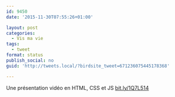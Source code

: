 ```yaml
---
id: 9450
date: '2015-11-30T07:55:26+01:00'

layout: post
categories:
  - Vis ma vie
tags:
  - tweet
format: status
publish_social: no
guid: 'http://tweets.local/?birdsite_tweet=671236075445178368'

---
```


Une présentation vidéo en HTML, CSS et JS [bit.ly/1Q7L514](http://bit.ly/1Q7L514)